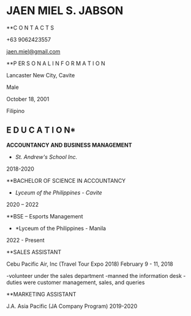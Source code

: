 # JAEN MIEL S. JABSON


**C O N T A C T S


+63 9062423557

jaen.miel@gmail.com


**P ER S O N A L
I N F O R M A T I O N


Lancaster New City, Cavite

Male

October 18, 2001

Filipino


## E D U C A T I O N*

**ACCOUNTANCY AND
BUSINESS MANAGEMENT**


* *St. Andrew's School Inc.* 

2018-2020


**BACHELOR OF SCIENCE IN
ACCOUNTANCY


* *Lyceum of the Philippines - Cavite*

2020 – 2022


 **BSE – Esports Management
 
 
* *Lyceum of the Philippines - Manila

 2022 - Present


**SALES ASSISTANT

Cebu Pacific Air, Inc (Travel Tour Expo 2018)
February 9 - 11, 2018


-volunteer under the sales department
-manned the information desk
-duties were customer management, sales, and queries

**MARKETING ASSISTANT

J.A. Asia Pacific (JA Company Program)
2019-2020


